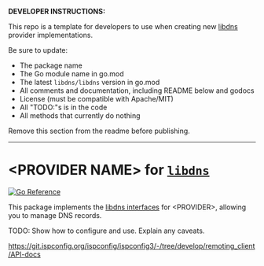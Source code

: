 **DEVELOPER INSTRUCTIONS:**

This repo is a template for developers to use when creating new [libdns](https://github.com/libdns/libdns) provider implementations.

Be sure to update:

- The package name
- The Go module name in go.mod
- The latest `libdns/libdns` version in go.mod
- All comments and documentation, including README below and godocs
- License (must be compatible with Apache/MIT)
- All "TODO:"s is in the code
- All methods that currently do nothing

Remove this section from the readme before publishing.

---

\<PROVIDER NAME\> for [`libdns`](https://github.com/libdns/libdns)
=======================

[![Go Reference](https://pkg.go.dev/badge/test.svg)](https://pkg.go.dev/github.com/libdns/TODO:PROVIDER_NAME)

This package implements the [libdns interfaces](https://github.com/libdns/libdns) for \<PROVIDER\>, allowing you to manage DNS records.

TODO: Show how to configure and use. Explain any caveats.



https://git.ispconfig.org/ispconfig/ispconfig3/-/tree/develop/remoting_client/API-docs